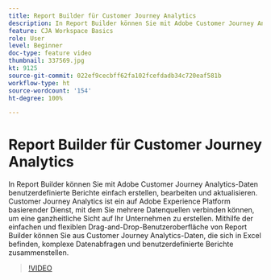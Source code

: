 ```yaml
---
title: Report Builder für Customer Journey Analytics
description: In Report Builder können Sie mit Adobe Customer Journey Analytics-Daten benutzerdefinierte Berichte einfach erstellen, bearbeiten und aktualisieren. Customer Journey Analytics ist ein auf Adobe Experience Platform basierender Dienst, mit dem Sie mehrere Datenquellen verbinden können, um eine ganzheitliche Sicht auf Ihr Unternehmen zu erstellen. Mithilfe der einfachen und flexiblen Drag-and-Drop-Benutzeroberfläche von Report Builder können Sie aus Customer Journey Analytics-Daten, die sich in Excel befinden, komplexe Datenabfragen und benutzerdefinierte Berichte zusammenstellen.
feature: CJA Workspace Basics
role: User
level: Beginner
doc-type: feature video
thumbnail: 337569.jpg
kt: 9125
source-git-commit: 022ef9cecbff62fa102fcefdadb34c720eaf581b
workflow-type: ht
source-wordcount: '154'
ht-degree: 100%

---
```



# Report Builder für Customer Journey Analytics

In Report Builder können Sie mit Adobe Customer Journey Analytics-Daten benutzerdefinierte Berichte einfach erstellen, bearbeiten und aktualisieren. Customer Journey Analytics ist ein auf Adobe Experience Platform basierender Dienst, mit dem Sie mehrere Datenquellen verbinden können, um eine ganzheitliche Sicht auf Ihr Unternehmen zu erstellen. Mithilfe der einfachen und flexiblen Drag-and-Drop-Benutzeroberfläche von Report Builder können Sie aus Customer Journey Analytics-Daten, die sich in Excel befinden, komplexe Datenabfragen und benutzerdefinierte Berichte zusammenstellen.


>[!VIDEO](https://video.tv.adobe.com/v/337569/?quality=12&learn=on)
